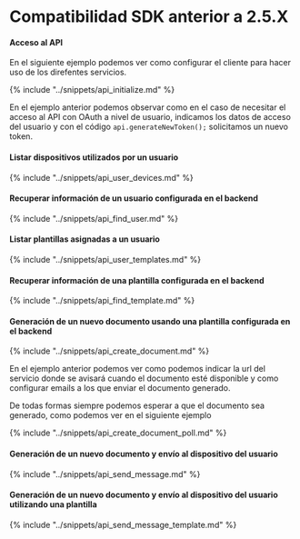 # Compatibilidad SDK anterior a 2.5.X

#### Acceso al API

En el siguiente ejemplo podemos ver como configurar el cliente para hacer uso de los direfentes servicios. 

{% include "../snippets/api_initialize.md" %}

En el ejemplo anterior podemos observar como en el caso de necesitar el acceso al API con OAuth a nivel de usuario, indicamos los datos de acceso del usuario y con el código ```api.generateNewToken();``` solicitamos un nuevo token.

#### Listar dispositivos utilizados por un usuario

{% include "../snippets/api_user_devices.md" %}

#### Recuperar información de un usuario configurada en el backend

{% include "../snippets/api_find_user.md" %}

#### Listar plantillas asignadas a un usuario

{% include "../snippets/api_user_templates.md" %}

#### Recuperar información de una plantilla configurada en el backend

{% include "../snippets/api_find_template.md" %}

#### Generación de un nuevo documento usando una plantilla configurada en el backend

{% include "../snippets/api_create_document.md" %}

En el ejemplo anterior podemos ver como podemos indicar la url del servicio donde se avisará cuando el documento esté disponible y como configurar emails a los que enviar el documento generado.

De todas formas siempre podemos esperar a que el documento sea generado, como podemos ver en el siguiente ejemplo

{% include "../snippets/api_create_document_poll.md" %}

#### Generación de un nuevo documento y envío al dispositivo del usuario

{% include "../snippets/api_send_message.md" %}

#### Generación de un nuevo documento y envío al dispositivo del usuario utilizando una plantilla

{% include "../snippets/api_send_message_template.md" %}